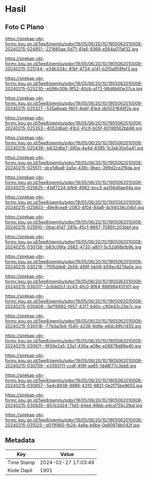 # Hasil

## Foto C Plano

https://sirekap-obj-formc.kpu.go.id/5ee8/pemilu/pdpr/19/05/06/20/10/1905062010008-20240215-024851--221885aa-5d71-41a6-9369-e564a011af32.jpg

https://sirekap-obj-formc.kpu.go.id/5ee8/pemilu/pdpr/19/05/06/20/10/1905062010008-20240215-025144--e34b334c-81bf-4724-a141-b2f0a958fef3.jpg

https://sirekap-obj-formc.kpu.go.id/5ee8/pemilu/pdpr/19/05/06/20/10/1905062010008-20240215-025230--e596c00b-9f52-40cb-a172-98d6b60e37ca.jpg

https://sirekap-obj-formc.kpu.go.id/5ee8/pemilu/pdpr/19/05/06/20/10/1905062010008-20240215-025327--535a6eab-f801-4ebf-81ed-db5021649f2e.jpg

https://sirekap-obj-formc.kpu.go.id/5ee8/pemilu/pdpr/19/05/06/20/10/1905062010008-20240215-025353--4052d6a0-41b3-41c9-b05f-60199562bb88.jpg

https://sirekap-obj-formc.kpu.go.id/5ee8/pemilu/pdpr/19/05/06/20/10/1905062010008-20240215-025439--b632d6e7-390a-4e4d-8395-1c2eb30e5a41.jpg

https://sirekap-obj-formc.kpu.go.id/5ee8/pemilu/pdpr/19/05/06/20/10/1905062010008-20240215-025511--dce1dba8-2a5e-438c-9bec-399d2ce2f6da.jpg

https://sirekap-obj-formc.kpu.go.id/5ee8/pemilu/pdpr/19/05/06/20/10/1905062010008-20240215-025625--41df7224-bfb6-4982-bcc3-aa156d0ae44a.jpg

https://sirekap-obj-formc.kpu.go.id/5ee8/pemilu/pdpr/19/05/06/20/10/1905062010008-20240215-025803--49e9cea9-2083-4f04-84a8-4c94036c04b1.jpg

https://sirekap-obj-formc.kpu.go.id/5ee8/pemilu/pdpr/19/05/06/20/10/1905062010008-20240215-025910--0bac41d7-281b-45c1-8667-7085fc203bbf.jpg

https://sirekap-obj-formc.kpu.go.id/5ee8/pemilu/pdpr/19/05/06/20/10/1905062010008-20240215-030138--b83c08fa-2682-4720-a801-5c52d68bfb9b.jpg

https://sirekap-obj-formc.kpu.go.id/5ee8/pemilu/pdpr/19/05/06/20/10/1905062010008-20240215-030218--7f05dde8-2b58-499f-bb08-b59ec9274a0e.jpg

https://sirekap-obj-formc.kpu.go.id/5ee8/pemilu/pdpr/19/05/06/20/10/1905062010008-20240215-030317--2c6dd2cf-2c43-4fc0-8f64-896984410101.jpg

https://sirekap-obj-formc.kpu.go.id/5ee8/pemilu/pdpr/19/05/06/20/10/1905062010008-20240215-030408--3ef19982-f657-42f7-b40c-c90e43c20e7c.jpg

https://sirekap-obj-formc.kpu.go.id/5ee8/pemilu/pdpr/19/05/06/20/10/1905062010008-20240215-030518--77b0a0b9-f540-4238-9d9e-e8dc49fc1455.jpg

https://sirekap-obj-formc.kpu.go.id/5ee8/pemilu/pdpr/19/05/06/20/10/1905062010008-20240215-030611--9f09e2a5-33a1-436a-a08e-e06878d86e40.jpg

https://sirekap-obj-formc.kpu.go.id/5ee8/pemilu/pdpr/19/05/06/20/10/1905062010008-20240215-030759--e3393111-ccdf-4f9f-aa65-1d48f77c3eb6.jpg

https://sirekap-obj-formc.kpu.go.id/5ee8/pemilu/pdpr/19/05/06/20/10/1905062010008-20240215-030857--5e4c8938-9986-4310-9831-0e2f75be9655.jpg

https://sirekap-obj-formc.kpu.go.id/5ee8/pemilu/pdpr/19/05/06/20/10/1905062010008-20240215-030935--857e2d24-71d3-44ed-99bb-e4cd755c2fed.jpg

https://sirekap-obj-formc.kpu.go.id/5ee8/pemilu/pdpr/19/05/06/20/10/1905062010008-20240215-031025--d011f960-fb24-4a9a-b6be-0e80974b042f.jpg


## Metadata

| Key        | Value               |
| ---------- | ------------------- |
| Time Stamp | 2024-02-27 17:03:49 |
| Kode Dapil | 1901                |



